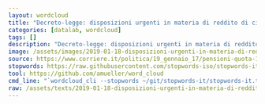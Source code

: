 ```yaml
---
layout: wordcloud
title: "Decreto-legge: disposizioni urgenti in materia di reddito di cittadinanza e di pensioni"
categories: [datalab, wordcloud]
tags: []
description: "Decreto-legge: disposizioni urgenti in materia di reddito di cittadinanza e di pensioni"
image: /assets/images/2019-01-18-disposizioni-urgenti-in-materia-di-reddito-di-cittadinanza-e-di-pensioni.jpg
source: https://www.corriere.it/politica/19_gennaio_17/pensioni-quota-100-reddito-cittadinanza-testo-decreto-consiglio-ministri-299d350e-1a5f-11e9-b5e1-e4bd7fd19101.shtml
stopwords: https://raw.githubusercontent.com/stopwords-iso/stopwords-it/master/stopwords-it.txt
tool: https://github.com/amueller/word_cloud
cmd_line: "`wordcloud_cli --stopwords ~/git/stopwords-it/stopwords-it.txt --imagefile 2019-01-18-disposizioni-urgenti-in-materia-di-reddito-di-cittadinanza-e-di-pensioni.jpg --background black --width 1080 --height 1350 < 2019-01-18-disposizioni-urgenti-in-materia-di-reddito-di-cittadinanza-e-di-pensioni.txt`"
raw: /assets/texts/2019-01-18-disposizioni-urgenti-in-materia-di-reddito-di-cittadinanza-e-di-pensioni.txt
---
```

